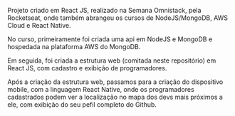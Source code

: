 Projeto criado em React JS, realizado na Semana Omnistack, pela Rocketseat, onde também abrangeu os cursos de NodeJS/MongoDB, AWS Cloud e React Native.

No curso, primeiramente foi criada uma api em NodeJS e MongoDB e hospedada na plataforma AWS do MongoDB.

Em seguida, foi criada a estrutura web (comitada neste repositório) em React JS, com cadastro e exibição de programadores.

Após a criação da estrutura web, passamos para a criação do dispositivo mobile, com a linguagem React Native, onde os programadores cadastrados podem ver a localização no mapa dos devs mais próximos a ele, com exibição do seu pefil completo do Github.
